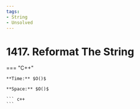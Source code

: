 ```yaml
---
tags:
- String
- Unsolved
---
```



# 1417. Reformat The String

=== "C++"

    **Time:** $O()$

    **Space:** $O()$

    ``` c++
    ```